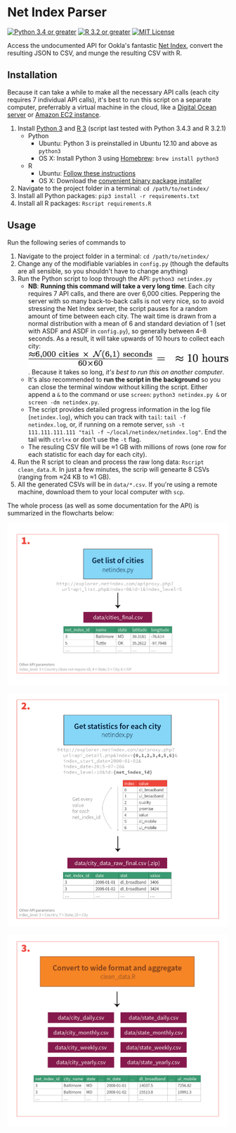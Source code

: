 # Net Index Parser

[![Python 3.4 or greater](https://img.shields.io/badge/python-%3E3.4-0074D9.svg?style=flat-square)]()
[![R 3.2 or greater](https://img.shields.io/badge/r-%3E3.2-0074D9.svg?style=flat-square)]()
[![MIT License](https://img.shields.io/badge/license-MIT%20License-2ECC40.svg?style=flat-square)](https://github.com/andrewheiss/Net-Index/blob/master/LICENSE.md)

Access the undocumented API for Ookla's fantastic [Net Index](http://www.netindex.com), convert the resulting JSON to CSV, and munge the resulting CSV with R.


## Installation

Because it can take a while to make all the necessary API calls (each city requires 7 individual API calls), it's best to run this script on a separate computer, preferrably a virtual machine in the cloud, like a [Digital Ocean server](https://www.digitalocean.com) or [Amazon EC2 instance](http://aws.amazon.com/ec2/). 

1. Install [Python 3](https://www.python.org) and [R 3](http://www.r-project.org) (script last tested with Python 3.4.3 and R 3.2.1)
    * Python
        * Ubuntu: Python 3 is preinstalled in Ubuntu 12.10 and above as `python3`
        * OS X: Install Python 3 using [Homebrew](http://brew.sh): `brew install python3`
    * R
        * Ubuntu: [Follow these instructions](https://cran.r-project.org/bin/linux/ubuntu/README)
        * OS X: Download the [convenient binary package installer](https://cran.rstudio.com/bin/macosx/)
2. Navigate to the project folder in a terminal: `cd /path/to/netindex/`
3. Install all Python packages: `pip3 install -r requirements.txt`
4. Install all R packages: `Rscript requirements.R`


## Usage

Run the following series of commands to 

1. Navigate to the project folder in a terminal: `cd /path/to/netindex/`
2. Change any of the modifiable variables in `config.py` (though the defaults are all sensible, so you shouldn't have to change anything)
2. Run the Python script to loop through the API: `python3 netindex.py`
    * **NB**: **Running this command will take a very long time**. Each city requires 7 API calls, and there are over 6,000 cities. Peppering the server with so many back-to-back calls is not very nice, so to avoid stressing the Net Index server, the script pauses for a random amount of time between each city. The wait time is drawn from a normal distribution with a mean of 6 and standard deviation of 1 (set with ASDF and ASDF in `config.py`), so generally between 4–8 seconds. As a result, it will take upwards of 10 hours to collect each city: ![(6000 * 6) / 60 / 60 = 10](docs/latex-image-1.png). Because it takes so long, *it's best to run this on another computer*. <!-- \frac{\approx 6,000 \text{ cities}~\times ~\mathcal{N}(6, 1) \text{ seconds}}{60 \times 60} = ~\approx 10 \text{ hours} -->
    * It's also recommended to **run the script in the background** so you can close the terminal window without killing the script. Either append a `&` to the command or use `screen`: `python3 netindex.py &` or `screen -dm netindex.py`.
    * The script provides detailed progress information in the log file (`netindex.log`), which you can track with `tail`: `tail -f netindex.log`, or, if running on a remote server, `ssh -t 111.111.111.111 "tail -f ~/local/netindex/netindex.log"`. End the tail with `ctrl+x` or don't use the `-t` flag.
    * The resuling CSV file will be ≈1 GB with millions of rows (one row for each statistic for each day for each city). 
3. Run the R script to clean and process the raw long data: `Rscript clean_data.R`. In just a few minutes, the scrip will genearte 8 CSVs (ranging from ≈24 KB to ≈1 GB).
4. All the generated CSVs will be in `data/*.csv`. If you're using a remote machine, download them to your local computer with `scp`.

The whole process (as well as some documentation for the API) is summarized in the flowcharts below:

![1. Get list of cities](docs/flowchart-01.png)

![2. Get statistics for each city](docs/flowchart-02.png)

![3. Convert to wide format and aggregate](docs/flowchart-03.png)


